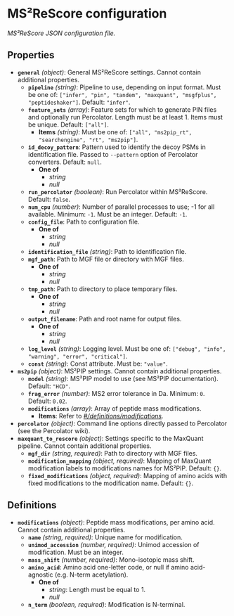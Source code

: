 # MS²ReScore configuration

_MS²ReScore JSON configuration file._

## Properties

- **`general`** _(object)_: General MS²ReScore settings. Cannot contain additional properties.
  - **`pipeline`** _(string)_: Pipeline to use, depending on input format. Must be one of: `["infer", "pin", "tandem", "maxquant", "msgfplus", "peptideshaker"]`. Default: `"infer"`.
  - **`feature_sets`** _(array)_: Feature sets for which to generate PIN files and optionally run Percolator. Length must be at least 1. Items must be unique. Default: `["all"]`.
    - **Items** _(string)_: Must be one of: `["all", "ms2pip_rt", "searchengine", "rt", "ms2pip"]`.
  - **`id_decoy_pattern`**: Pattern used to identify the decoy PSMs in identification file. Passed to `--pattern` option of Percolator converters. Default: `null`.
    - **One of**
      - _string_
      - _null_
  - **`run_percolator`** _(boolean)_: Run Percolator within MS²ReScore. Default: `false`.
  - **`num_cpu`** _(number)_: Number of parallel processes to use; -1 for all available. Minimum: `-1`. Must be an integer. Default: `-1`.
  - **`config_file`**: Path to configuration file.
    - **One of**
      - _string_
      - _null_
  - **`identification_file`** _(string)_: Path to identification file.
  - **`mgf_path`**: Path to MGF file or directory with MGF files.
    - **One of**
      - _string_
      - _null_
  - **`tmp_path`**: Path to directory to place temporary files.
    - **One of**
      - _string_
      - _null_
  - **`output_filename`**: Path and root name for output files.
    - **One of**
      - _string_
      - _null_
  - **`log_level`** _(string)_: Logging level. Must be one of: `["debug", "info", "warning", "error", "critical"]`.
  - **`const`** _(string)_: Const attribute. Must be: `"value"`.
- **`ms2pip`** _(object)_: MS²PIP settings. Cannot contain additional properties.
  - **`model`** _(string)_: MS²PIP model to use (see MS²PIP documentation). Default: `"HCD"`.
  - **`frag_error`** _(number)_: MS2 error tolerance in Da. Minimum: `0`. Default: `0.02`.
  - **`modifications`** _(array)_: Array of peptide mass modifications.
    - **Items**: Refer to _[#/definitions/modifications](#definitions/modifications)_.
- **`percolator`** _(object)_: Command line options directly passed to Percolator (see the Percolator wiki).
- **`maxquant_to_rescore`** _(object)_: Settings specific to the MaxQuant pipeline. Cannot contain additional properties.
  - **`mgf_dir`** _(string, required)_: Path to directory with MGF files.
  - **`modification_mapping`** _(object, required)_: Mapping of MaxQuant modification labels to modifications names for MS²PIP. Default: `{}`.
  - **`fixed_modifications`** _(object, required)_: Mapping of amino acids with fixed modifications to the modification name. Default: `{}`.

## Definitions

- <a id="definitions/modifications"></a>**`modifications`** _(object)_: Peptide mass modifications, per amino acid. Cannot contain additional properties.
  - **`name`** _(string, required)_: Unique name for modification.
  - **`unimod_accession`** _(number, required)_: Unimod accession of modification. Must be an integer.
  - **`mass_shift`** _(number, required)_: Mono-isotopic mass shift.
  - **`amino_acid`**: Amino acid one-letter code, or null if amino acid-agnostic (e.g. N-term acetylation).
    - **One of**
      - _string_: Length must be equal to 1.
      - _null_
  - **`n_term`** _(boolean, required)_: Modification is N-terminal.
